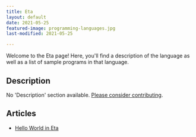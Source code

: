 ```yaml
---
title: Eta
layout: default
date: 2021-05-25
featured-image: programming-languages.jpg
last-modified: 2021-05-25

---
```


Welcome to the Eta page! Here, you'll find a description of the language as well as a list of sample programs in that language.

## Description

No 'Description' section available. [Please consider contributing](https://github.com/TheRenegadeCoder/sample-programs-website).

## Articles

- [Hello World in Eta](https://sampleprograms.io/projects/hello-world/eta)